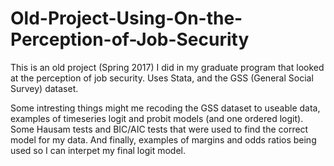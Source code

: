 # Old-Project-Using-On-the-Perception-of-Job-Security
This is an old project (Spring 2017) I did in my graduate program that looked at the perception of job security. Uses Stata, and the GSS (General Social Survey) dataset.

Some intresting things might me recoding the GSS dataset to useable data, examples of timeseries logit and probit models (and one ordered logit). Some Hausam tests and BIC/AIC tests that were used to find the correct model for my data. And finally, examples of margins and odds ratios being used so I can interpet my final logit model.

